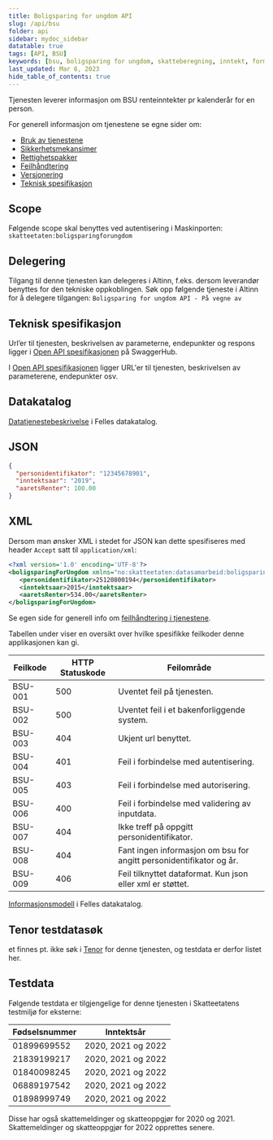 ```yaml
---
title: Boligsparing for ungdom API
slug: /api/bsu
folder: api
sidebar: mydoc_sidebar
datatable: true
tags: [API, BSU]
keywords: [bsu, boligsparing for ungdom, skatteberegning, inntekt, formue]
last_updated: Mar 6, 2023
hide_table_of_contents: true
---
```

<summary>Tjenesten leverer informasjon om BSU renteinntekter pr kalenderår for en person.</summary>

<Tabs underline={true}>
<TabItem headerText="Om tjenesten" itemKey="itemKey-1" default>

For generell informasjon om tjenestene se egne sider om:
* [Bruk av tjenestene](../om/bruk.md)
* [Sikkerhetsmekansimer](../om/sikkerhet.md)
* [Rettighetspakker](../om/rettighetspakker.md) 
* [Feilhåndtering](../om/feil.md)
* [Versjonering](../om/versjoner.md)
* [Teknisk spesifikasjon](../om/tekniskspesifikasjon.md)

## Scope
Følgende scope skal benyttes ved autentisering i Maskinporten: `skatteetaten:boligsparingforungdom`

## Delegering
Tilgang til denne tjenesten kan delegeres i Altinn, f.eks. dersom leverandør benyttes for den tekniske oppkoblingen. Søk opp følgende tjeneste i Altinn for å delegere tilgangen: `Boligsparing for ungdom API - På vegne av`

## Teknisk spesifikasjon
Url’er til tjenesten, beskrivelsen av parameterne, endepunkter og respons ligger i [Open API spesifikasjonen](https://app.swaggerhub.com/apis/Skatteetaten_Deling/boligsparing-for-ungdom-api) på SwaggerHub.

I [Open API spesifikasjonen](../om/tekniskspesifikasjon.md) ligger URL'er til tjenesten, beskrivelsen av parameterene, endepunkter osv.
 
## Datakatalog
 [Datatjenestebeskrivelse](https://data.norge.no/dataservices/37b70e5e-b862-3c66-a5f1-4dca6ee30afb) i Felles datakatalog.

</TabItem>
<TabItem headerText="Eksempler" itemKey="itemKey-2">

## JSON

```json
{
  "personidentifikator": "12345678901",
  "inntektsaar": "2019",
  "aaretsRenter": 100.00
}
```

## XML

Dersom man ønsker XML i stedet for JSON kan dette spesifiseres med header `Accept` satt til `application/xml`:

```xml
<?xml version='1.0' encoding='UTF-8'?>
<boligsparingForUngdom xmlns="no:skatteetaten:datasamarbeid:boligsparingforungdom:v1">
   <personidentifikator>25120800194</personidentifikator>
   <inntektsaar>2015</inntektsaar>
   <aaretsRenter>534.00</aaretsRenter>
</boligsparingForUngdom>
```
</TabItem>
<TabItem headerText="Feilkoder" itemKey="itemKey-3">

Se egen side for generell info om [feilhåndtering i tjenestene](../om/feil.md).

Tabellen under viser en oversikt over hvilke spesifikke feilkoder denne applikasjonen kan gi. 

| Feilkode | HTTP Statuskode | Feilområde                                                          |
|----------|-----------------|---------------------------------------------------------------------|
| BSU-001   | 500 | Uventet feil på tjenesten.                                          |
| BSU-002   | 500 | Uventet feil i et bakenforliggende system.                          |
| BSU-003   | 404 | Ukjent url benyttet.                                                |
| BSU-004   | 401 | Feil i forbindelse med autentisering.                               |
| BSU-005   | 403 | Feil i forbindelse med autorisering.                                |
| BSU-006   | 400 | Feil i forbindelse med validering av inputdata.                     |
| BSU-007   | 404 | Ikke treff på oppgitt personidentifikator.                          |
| BSU-008   | 404 | Fant ingen informasjon om bsu for angitt personidentifikator og år. |
| BSU-009   | 406 | Feil tilknyttet dataformat. Kun json eller xml er støttet.          |

</TabItem>
<TabItem headerText="Informasjonsmodell" itemKey="itemKey-4">

[Informasjonsmodell](https://data.norge.no/informationmodels/5d368189-6de9-31a2-b2d6-bc78f4de5f23) i Felles datakatalog.

</TabItem>

<TabItem headerText="Test" itemKey="itemKey-5">

## Tenor testdatasøk
et finnes pt. ikke søk i [Tenor](../test/tenor.md) for denne tjenesten, og testdata er derfor listet her.

## Testdata
Følgende testdata er tilgjengelige for denne tjenesten i Skatteetatens testmiljø for eksterne: 

| Fødselsnummer | Inntektsår |
|---|---|
| 01899699552	| 2020, 2021 og 2022 | 
| 21839199217	| 2020, 2021 og 2022 |
| 01840098245	| 2020, 2021 og 2022 |
| 06889197542	| 2020, 2021 og 2022 |
| 01898999749	| 2020, 2021 og 2022 |

Disse har også skattemeldinger og skatteoppgjør for 2020 og 2021.
Skattemeldinger og skatteoppgjør for 2022 opprettes senere.
  
</TabItem>
</Tabs>
